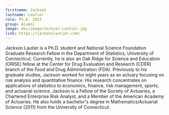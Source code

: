 ```yaml
---
firstname: Jackson
lastname: Lautier
role: Ph.D. 2023
group: Alumni
image: doc/image/Jackson-Lautier.jpg
link: https://jacksonlautier.com/
---
```


Jackson Lautier is a Ph.D. student and National Science Foundation
Graduate Research Fellow in the Department of Statistics, University
of Connecticut. Currently, he is also an Oak Ridge for Science and
Education (ORISE) fellow at the Center for Drug Evaluation and
Research (CDER) branch of the Food and Drug Administration (FDA).
Previously to his graduate studies, Jackson worked for eight years as
an actuary focusing on risk analysis and quantitative finance. His
research concentrates on applications of statistics to economics,
finance, risk management, sports, and actuarial science. Jackson is a
Fellow of the Society of Actuaries, a Chartered Enterprise Risk
Analyst, and a Member of the American Academy of Actuaries. He also
holds a bachelor's degree in Mathematics/Actuarial Science (2011) from
the University of Connecticut.
